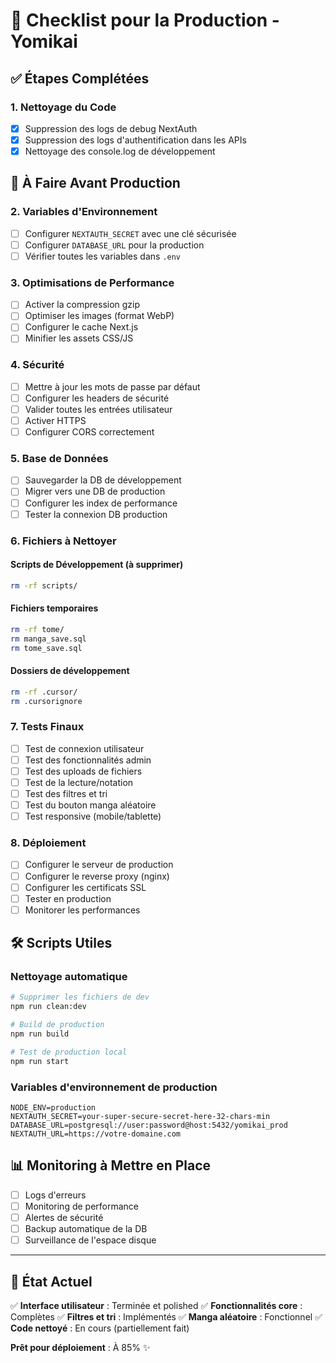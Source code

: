# 🚀 Checklist pour la Production - Yomikai

## ✅ **Étapes Complétées**

### **1. Nettoyage du Code**
- [x] Suppression des logs de debug NextAuth
- [x] Suppression des logs d'authentification dans les APIs
- [x] Nettoyage des console.log de développement

## 🔧 **À Faire Avant Production**

### **2. Variables d'Environnement**
- [ ] Configurer `NEXTAUTH_SECRET` avec une clé sécurisée
- [ ] Configurer `DATABASE_URL` pour la production
- [ ] Vérifier toutes les variables dans `.env`

### **3. Optimisations de Performance**
- [ ] Activer la compression gzip
- [ ] Optimiser les images (format WebP)
- [ ] Configurer le cache Next.js
- [ ] Minifier les assets CSS/JS

### **4. Sécurité**
- [ ] Mettre à jour les mots de passe par défaut
- [ ] Configurer les headers de sécurité
- [ ] Valider toutes les entrées utilisateur
- [ ] Activer HTTPS
- [ ] Configurer CORS correctement

### **5. Base de Données**
- [ ] Sauvegarder la DB de développement
- [ ] Migrer vers une DB de production
- [ ] Configurer les index de performance
- [ ] Tester la connexion DB production

### **6. Fichiers à Nettoyer**

#### **Scripts de Développement (à supprimer)**
```bash
rm -rf scripts/
```

#### **Fichiers temporaires**
```bash
rm -rf tome/
rm manga_save.sql
rm tome_save.sql
```

#### **Dossiers de développement**
```bash
rm -rf .cursor/
rm .cursorignore
```

### **7. Tests Finaux**
- [ ] Test de connexion utilisateur
- [ ] Test des fonctionnalités admin
- [ ] Test des uploads de fichiers
- [ ] Test de la lecture/notation
- [ ] Test des filtres et tri
- [ ] Test du bouton manga aléatoire
- [ ] Test responsive (mobile/tablette)

### **8. Déploiement**
- [ ] Configurer le serveur de production
- [ ] Configurer le reverse proxy (nginx)
- [ ] Configurer les certificats SSL
- [ ] Tester en production
- [ ] Monitorer les performances

## 🛠 **Scripts Utiles**

### **Nettoyage automatique**
```bash
# Supprimer les fichiers de dev
npm run clean:dev

# Build de production
npm run build

# Test de production local
npm run start
```

### **Variables d'environnement de production**
```env
NODE_ENV=production
NEXTAUTH_SECRET=your-super-secure-secret-here-32-chars-min
DATABASE_URL=postgresql://user:password@host:5432/yomikai_prod
NEXTAUTH_URL=https://votre-domaine.com
```

## 📊 **Monitoring à Mettre en Place**

- [ ] Logs d'erreurs
- [ ] Monitoring de performance
- [ ] Alertes de sécurité
- [ ] Backup automatique de la DB
- [ ] Surveillance de l'espace disque

---

## 🎉 **État Actuel**

✅ **Interface utilisateur** : Terminée et polished
✅ **Fonctionnalités core** : Complètes
✅ **Filtres et tri** : Implémentés
✅ **Manga aléatoire** : Fonctionnel
✅ **Code nettoyé** : En cours (partiellement fait)

**Prêt pour déploiement** : À 85% ✨ 